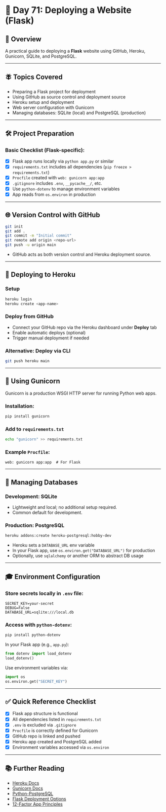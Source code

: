 # 🚀 Day 71: Deploying a Website (Flask)

## 🧽 Overview

A practical guide to deploying a **Flask** website using GitHub, Heroku, Gunicorn, SQLite, and PostgreSQL.

---

## 🪰 Topics Covered

- Preparing a Flask project for deployment
- Using GitHub as source control and deployment source
- Heroku setup and deployment
- Web server configuration with Gunicorn
- Managing databases: SQLite (local) and PostgreSQL (production)

---

## 🛠️ Project Preparation

### Basic Checklist (Flask-specific):

- [x] Flask app runs locally via `python app.py` or similar
- [x] `requirements.txt` includes all dependencies (`pip freeze > requirements.txt`)
- [x] `Procfile` created with `web: gunicorn app:app`
- [x] `.gitignore` includes `.env`, `__pycache__/`, etc.
- [x] Use `python-dotenv` to manage environment variables
- [x] App reads from `os.environ` in production

---

## 🌐 Version Control with GitHub

```bash
git init
git add .
git commit -m "Initial commit"
git remote add origin <repo-url>
git push -u origin main
```

- GitHub acts as both version control and Heroku deployment source.

---

## 🚧 Deploying to Heroku

### Setup

```bash
heroku login
heroku create <app-name>
```

### Deploy from GitHub

- Connect your GitHub repo via the Heroku dashboard under **Deploy** tab
- Enable automatic deploys (optional)
- Trigger manual deployment if needed

### Alternative: Deploy via CLI

```bash
git push heroku main
```

---

## 🔧 Using Gunicorn

Gunicorn is a production WSGI HTTP server for running Python web apps.

### Installation:

```bash
pip install gunicorn
```

### Add to `requirements.txt`

```bash
echo "gunicorn" >> requirements.txt
```

### Example `Procfile`:

```
web: gunicorn app:app  # For Flask
```

---

## 📁 Managing Databases

### Development: SQLite

- Lightweight and local; no additional setup required.
- Common default for development.

### Production: PostgreSQL

```bash
heroku addons:create heroku-postgresql:hobby-dev
```

- Heroku sets a `DATABASE_URL` env variable
- In your Flask app, use `os.environ.get("DATABASE_URL")` for production
- Optionally, use `sqlalchemy` or another ORM to abstract DB usage

---

## 🎓 Environment Configuration

### Store secrets locally in `.env` file:

```
SECRET_KEY=your-secret
DEBUG=False
DATABASE_URL=sqlite:///local.db
```

### Access with `python-dotenv`:

```bash
pip install python-dotenv
```

In your Flask app (e.g., `app.py`):

```python
from dotenv import load_dotenv
load_dotenv()
```

Use environment variables via:

```python
import os
os.environ.get("SECRET_KEY")
```

---

## ✅ Quick Reference Checklist

- [x] Flask app structure is functional
- [x] All dependencies listed in `requirements.txt`
- [x] `.env` is excluded via `.gitignore`
- [x] `Procfile` is correctly defined for Gunicorn
- [x] GitHub repo is linked and pushed
- [x] Heroku app created and PostgreSQL added
- [x] Environment variables accessed via `os.environ`

---

## 📚 Further Reading

- [Heroku Docs](https://devcenter.heroku.com/)
- [Gunicorn Docs](https://docs.gunicorn.org/en/stable/)
- [Python-PostgreSQL](https://www.psycopg.org/)
- [Flask Deployment Options](https://flask.palletsprojects.com/en/latest/deploying/)
- [12-Factor App Principles](https://12factor.net/)
